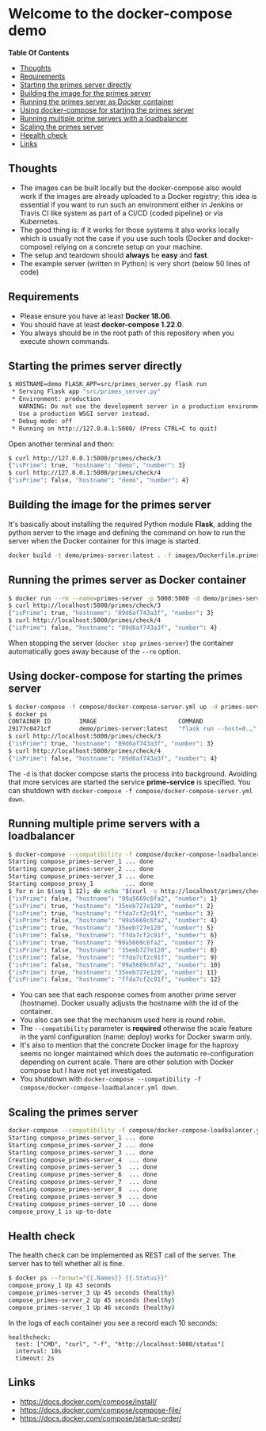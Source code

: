 # Welcome to the docker-compose demo

**Table Of Contents**

 - [Thoughts](#thoughts)
 - [Requirements](#requirements)
 - [Starting the primes server directly](#starting-the-primes-server-directly)
 - [Building the image for the primes server](#building-the-image-for-the-primes-server)
 - [Running the primes server as Docker container](#running-the-primes-server-as-docker-container)
 - [Using docker-compose for starting the primes server](#using-dockercompose-for-starting-the-primes-server)
 - [Running multiple prime servers with a loadbalancer](#running-multiple-prime-servers-with-a-loadbalancer)
 - [Scaling the primes server](#scaling-the-primes-server)
 - [Heealth check](#health-check)
 - [Links](#links)

## Thoughts

 - The images can be built locally but the docker-compose also would work if the images are already uploaded
   to a Docker registry; this idea is essential if you want to run such an environment either in Jenkins or
   Travis CI like system as part of a CI/CD (coded pipeline) or via Kubernetes.
 - The good thing is: if it works for those systems it also works locally which is usually not the case
   if you use such tools (Docker and docker-compose) relying on a concrete setup on your machine.
 - The setup and teardown should **always** be **easy** and **fast**.
 - The example server (written in Python) is very short (below 50 lines of code)

## Requirements

 - Please ensure you have at least **Docker 18.06**.
 - You should have at least **docker-compose 1.22.0**.
 - You always should be in the root path of this repository when you execute shown commands.

## Starting the primes server directly

```bash
$ HOSTNAME=demo FLASK_APP=src/primes_server.py flask run
 * Serving Flask app "src/primes_server.py"
 * Environment: production
   WARNING: Do not use the development server in a production environment.
   Use a production WSGI server instead.
 * Debug mode: off
 * Running on http://127.0.0.1:5000/ (Press CTRL+C to quit)
```

Open another terminal and then:

```bash
$ curl http://127.0.0.1:5000/primes/check/3
{"isPrime": true, "hostname": "demo", "number": 3}
$ curl http://127.0.0.1:5000/primes/check/4
{"isPrime": false, "hostname": "demo", "number": 4}
```

## Building the image for the primes server

It's basically about installing the required Python module **Flask**, adding the python
server to the image and defining the command on how to run the server when the Docker container
for this image is started.

```bash
docker build -t demo/primes-server:latest . -f images/Dockerfile.primes_server
```

## Running the primes server as Docker container

```bash
$ docker run --rm --name=primes-server -p 5000:5000 -d demo/primes-server:latest
$ curl http://localhost:5000/primes/check/3
{"isPrime": true, "hostname": "09d6af743a3f", "number": 3}
$ curl http://localhost:5000/primes/check/4
{"isPrime": false, "hostname": "09d6af743a3f", "number": 4}
```

When stopping the server (`docker stop primes-server`) the container automatically
goes away because of the `--rm` option.

## Using docker-compose for starting the primes server

```bash
$ docker-compose -f compose/docker-compose-server.yml up -d primes-server
$ docker ps
CONTAINER ID        IMAGE                       COMMAND                  CREATED              STATUS              PORTS                    NAMES
29177c0471cf        demo/primes-server:latest   "flask run --host=0.…"   About a minute ago   Up About a minute   0.0.0.0:5000->5000/tcp   docker-compose-demo_primes-server_1
$ curl http://localhost:5000/primes/check/3
{"isPrime": true, "hostname": "09d6af743a3f", "number": 3}
$ curl http://localhost:5000/primes/check/4
{"isPrime": false, "hostname": "09d6af743a3f", "number": 4}
```

The `-d` is that docker compose starts the process into background.
Avoiding that more services are started the service **prime-service** is specified.
You can shutdown with `docker-compose -f compose/docker-compose-server.yml down`.


## Running multiple prime servers with a loadbalancer

```bash
$ docker-compose --compatibility -f compose/docker-compose-loadbalancer.yml up -d
Starting compose_primes-server_1 ... done
Starting compose_primes-server_2 ... done
Starting compose_primes-server_3 ... done
Starting compose_proxy_1         ... done
$ for n in $(seq 1 12); do echo "$(curl -s http://localhost/primes/check/$n)"; done
{"isPrime": false, "hostname": "99a5669c6fa2", "number": 1}
{"isPrime": true, "hostname": "35eeb727e120", "number": 2}
{"isPrime": true, "hostname": "ffda7cf2c91f", "number": 3}
{"isPrime": false, "hostname": "99a5669c6fa2", "number": 4}
{"isPrime": true, "hostname": "35eeb727e120", "number": 5}
{"isPrime": false, "hostname": "ffda7cf2c91f", "number": 6}
{"isPrime": true, "hostname": "99a5669c6fa2", "number": 7}
{"isPrime": false, "hostname": "35eeb727e120", "number": 8}
{"isPrime": false, "hostname": "ffda7cf2c91f", "number": 9}
{"isPrime": false, "hostname": "99a5669c6fa2", "number": 10}
{"isPrime": true, "hostname": "35eeb727e120", "number": 11}
{"isPrime": false, "hostname": "ffda7cf2c91f", "number": 12}
```

- You can see that each response comes from another prime server (hostname).
  Docker usually adjusts the hostname with the id of the container.
- You also can see that the mechanism used here is round robin.
- The `--compatibility` parameter is **required** otherwise the scale feature
  in the yaml configuration (name: deploy) works for Docker swarm only.
- It's also to mention that the concrete Docker image for the haproxy
  seems no longer maintained which does the automatic re-configuration
  depending on current scale. There are other solution with Docker compose
  but I have not yet investigated.
- You shutdown with `docker-compose --compatibility -f compose/docker-compose-loadbalancer.yml down`.

## Scaling the primes server

```bash
docker-compose --compatibility -f compose/docker-compose-loadbalancer.yml up -d --scale=primes-server=10
Starting compose_primes-server_1 ... done
Starting compose_primes-server_2 ... done
Starting compose_primes-server_3 ... done
Creating compose_primes-server_4  ... done
Creating compose_primes-server_5  ... done
Creating compose_primes-server_6  ... done
Creating compose_primes-server_7  ... done
Creating compose_primes-server_8  ... done
Creating compose_primes-server_9  ... done
Creating compose_primes-server_10 ... done
compose_proxy_1 is up-to-date
```

## Health check

The health check can be implemented as REST call of the server.
The server has to tell whether all is fine.

```bash
$ docker ps --format="{{.Names}} {{.Status}}"
compose_proxy_1 Up 43 seconds
compose_primes-server_3 Up 45 seconds (healthy)
compose_primes-server_2 Up 45 seconds (healthy)
compose_primes-server_1 Up 46 seconds (healthy)
```

In the logs of each container you see a record each
10 seconds:

```
healthcheck:
  test: ["CMD", "curl", "-f", "http://localhost:5000/status"]
  interval: 10s
  timeout: 2s
```

## Links

 - <https://docs.docker.com/compose/install/>
 - <https://docs.docker.com/compose/compose-file/>
 - <https://docs.docker.com/compose/startup-order/>
